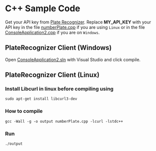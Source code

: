 # C++ Sample Code

Get your API key from [Plate Recognizer](https://platerecognizer.com/). Replace **MY_API_KEY** with your API key in the file [numberPlate.cpp](linux/numberPlate.cpp) if you are using `Linux` or in the file [ConsoleApplication2.cpp](windows/ConsoleApplication2/ConsoleApplication2.cpp) if you are on `Windows`.

## PlateRecognizer Client (Windows)

Open [ConsoleApplication2.sln](cpp/windows/ConsoleApplication2.sln) with Visual Studio and click compile.

## PlateRecognizer Client (Linux)

### Install Libcurl in linux before compiling using
`sudo apt-get install libcurl3-dev`

### How to compile
`gcc -Wall -g -o output numberPlate.cpp -lcurl -lstdc++`

### Run
`./output`

